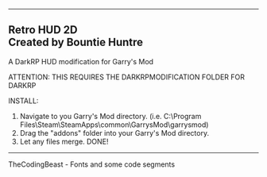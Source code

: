 ----------------------------
Retro HUD 2D				
Created by Bountie Huntre	
----------------------------

A DarkRP HUD modification for Garry's Mod

ATTENTION: THIS REQUIRES THE DARKRPMODIFICATION FOLDER FOR DARKRP

INSTALL:
1. Navigate to you Garry's Mod directory. (i.e. C:\Program Files\Steam\SteamApps\common\GarrysMod\garrysmod\)
2. Drag the "addons" folder into your Garry's Mod directory.
3. Let any files merge.
DONE!

------------------------------------------------------------------------------------------------------------------

<Credit>
TheCodingBeast - Fonts and some code segments
